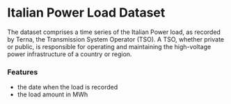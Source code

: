 # Italian Power Load Dataset
The dataset comprises a time series of the Italian Power load, as recorded by Terna, the Transmission System Operator (TSO). 
A TSO, whether private or public, is responsible for operating and maintaining the high-voltage power 
infrastructure of a country or region.

### Features

- the date when the load is recorded
- the load amount in MWh
